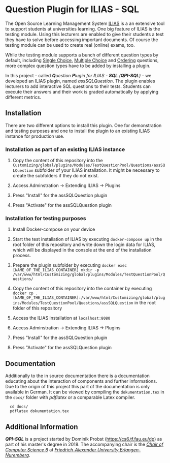 # Question Plugin for ILIAS - SQL

The Open Source Learning Management System [ILIAS](https://www.ilias.de/) is a an extensive tool to support students at universities learning. One big feature of ILIAS is the testing module. Using this lecturers are enabled to give their students a test they have to solve before accessing important documents. Of course the testing module can be used to create real (online) exams, too.

While the testing module supports a bunch of different question types by default, including [Single Choice](https://docu.ilias.de/ilias.php?ref_id=2221&obj_id=42830&obj_type=StructureObject&cmd=layout&cmdClass=illmpresentationgui&cmdNode=2c&baseClass=ilLMPresentationGUI), [Multiple Choice](https://docu.ilias.de/ilias.php?ref_id=2221&obj_id=41931&cmd=layout&cmdClass=illmpresentationgui&cmdNode=2c&baseClass=ilLMPresentationGUI) and [Ordering](https://docu.ilias.de/ilias.php?ref_id=2221&obj_id=41720&cmd=layout&cmdClass=illmpresentationgui&cmdNode=2c&baseClass=ilLMPresentationGUI) questions, more complex question types have to be added by installing a plugin.

In this project - called ***Q**uestion **P**lugin for **I**LIAS - **SQL** (**QPI-SQL**)* - we developed an ILIAS plugin, named *assSQLQuestion*. The plugin enables lecturers to add interactive SQL questions to their tests. Students can execute their answers and their work is graded automatically by applying different metrics.

## Installation

There are two different options to install this plugin. One for demonstration and testing purposes and one to install the plugin to an existing ILIAS instance for production use.

### Installation as part of an existing ILIAS instance

1. Copy the content of this repository into the `Customizing/global/plugins/Modules/TestQuestionPool/Questions/assSQLQuestion` subfolder of your ILIAS installation. It might be necessary to create the subfolders if they do not exist.

1. Access Adminstration -> Extending ILIAS -> Plugins

1. Press "Install" for the assSQLQuestion plugin

1. Press "Activate" for the assSQLQuestion plugin

### Installation for testing purposes

1. Install Docker-compose on your device

1. Start the test installation of ILIAS by executing `docker-compose up` in the root folder of this repository and write down the login data for ILIAS, which will be displayed in the console at the end of the installation process.

1. Prepare the plugin subfolder by executing `docker exec [NAME_OF_THE_ILIAS_CONTAINER] mkdir -p /var/www/html/Customizing/global/plugins/Modules/TestQuestionPool/Questions/`

1. Copy the content of this repository into the container by executing `docker cp . [NAME_OF_THE_ILIAS_CONTAINER]:/var/www/html/Customizing/global/plugins/Modules/TestQuestionPool/Questions/assSQLQuestion` in the root folder of this repository

1. Access the ILIAS installation at `localhost:8080`

1. Access Adminstration -> Extending ILIAS -> Plugins

1. Press "Install" for the assSQLQuestion plugin

1. Press "Activate" for the assSQLQuestion plugin

## Documentation
Additionally to the in source documentation there is a documentation educating about the interaction of components and further informations. Due to the origin of this project this part of the documentation is only available in German. It can be viewed by compiling the `dokumentation.tex` in the `docs/` folder with *pdflatex* or a comparable Latex compiler.

  ```
    cd docs/
    pdflatex dokumentation.tex
  ```

## Additional Information

***QPI-SQL*** is a project started by Dominik Probst (https://cs6.tf.fau.eu/dp) as part of his master's degree in 2018. The accompanying chair is the [*Chair of Computer Science 6*](https://www.cs6.tf.fau.eu) at [*Friedrich-Alexander University Erlangen-Nuremberg*](https://www.fau.eu/).

